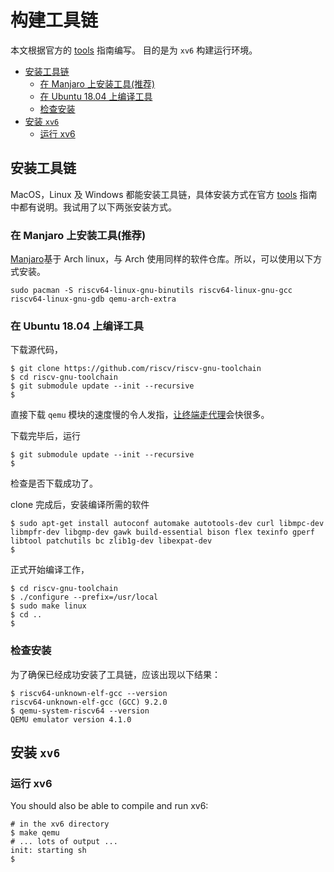 # 构建工具链

本文根据官方的 [tools](https://pdos.csail.mit.edu/6.828/2019/tools.html) 指南编写。
目的是为 `xv6` 构建运行环境。

<!-- TOC depthFrom:2 -->

- [安装工具链](#安装工具链)
	- [在 Manjaro 上安装工具(推荐)](#在-manjaro-上安装工具推荐)
	- [在 Ubuntu 18.04 上编译工具](#在-ubuntu-1804-上编译工具)
	- [检查安装](#检查安装)
- [安装 `xv6`](#安装-xv6)
	- [运行 xv6](#运行-xv6)

<!-- /TOC -->

## 安装工具链

MacOS，Linux 及 Windows 都能安装工具链，具体安装方式在官方 [tools](https://pdos.csail.mit.edu/6.828/2019/tools.html) 指南中都有说明。我试用了以下两张安装方式。

### 在 Manjaro 上安装工具(推荐)

[Manjaro](https://manjaro.org/download/xfce/)基于 Arch linux，与 Arch 使用同样的软件仓库。所以，可以使用以下方式安装。

```shell
sudo pacman -S riscv64-linux-gnu-binutils riscv64-linux-gnu-gcc riscv64-linux-gnu-gdb qemu-arch-extra
```

### 在 Ubuntu 18.04 上编译工具

下载源代码，

```shell
$ git clone https://github.com/riscv/riscv-gnu-toolchain
$ cd riscv-gnu-toolchain
$ git submodule update --init --recursive
$
```

直接下载 `qemu` 模块的速度慢的令人发指，[让终端走代理](https://blog.fazero.me/2015/09/15/%E8%AE%A9%E7%BB%88%E7%AB%AF%E8%B5%B0%E4%BB%A3%E7%90%86%E7%9A%84%E5%87%A0%E7%A7%8D%E6%96%B9%E6%B3%95/)会快很多。

下载完毕后，运行

```shell
$ git submodule update --init --recursive
$
```

检查是否下载成功了。

clone 完成后，安装编译所需的软件

```shell
$ sudo apt-get install autoconf automake autotools-dev curl libmpc-dev libmpfr-dev libgmp-dev gawk build-essential bison flex texinfo gperf libtool patchutils bc zlib1g-dev libexpat-dev
$
```

正式开始编译工作，

```shell
$ cd riscv-gnu-toolchain
$ ./configure --prefix=/usr/local
$ sudo make linux
$ cd ..
$
```

### 检查安装

为了确保已经成功安装了工具链，应该出现以下结果：

```shell
$ riscv64-unknown-elf-gcc --version
riscv64-unknown-elf-gcc (GCC) 9.2.0
$ qemu-system-riscv64 --version
QEMU emulator version 4.1.0
```

## 安装 `xv6`

### 运行 xv6

You should also be able to compile and run xv6:

```shell
# in the xv6 directory
$ make qemu
# ... lots of output ...
init: starting sh
$
```
